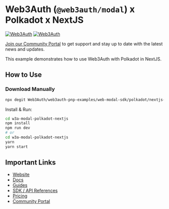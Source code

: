 # Web3Auth (`@web3auth/modal`) x Polkadot x NextJS

[![Web3Auth](https://img.shields.io/badge/Web3Auth-SDK-blue)](https://web3auth.io/docs/sdk/pnp/web/modal)
[![Web3Auth](https://img.shields.io/badge/Web3Auth-Community-cyan)](https://community.web3auth.io)

[Join our Community Portal](https://community.web3auth.io/) to get support and stay up to date with the latest news and updates.

This example demonstrates how to use Web3Auth with Polkadot in NextJS.

## How to Use

### Download Manually

```bash
npx degit Web3Auth/web3auth-pnp-examples/web-modal-sdk/polkadot/nextjs-polkadot-modal-example w3a-modal-polkadot-nextjs
```

Install & Run:

```bash
cd w3a-modal-polkadot-nextjs
npm install
npm run dev
# or
cd w3a-modal-polkadot-nextjs
yarn
yarn start
```

## Important Links

- [Website](https://web3auth.io)
- [Docs](https://web3auth.io/docs)
- [Guides](https://web3auth.io/docs/content-hub?type=guides)
- [SDK / API References](https://web3auth.io/docs/sdk)
- [Pricing](https://web3auth.io/pricing.html)
- [Community Portal](https://community.web3auth.io)
